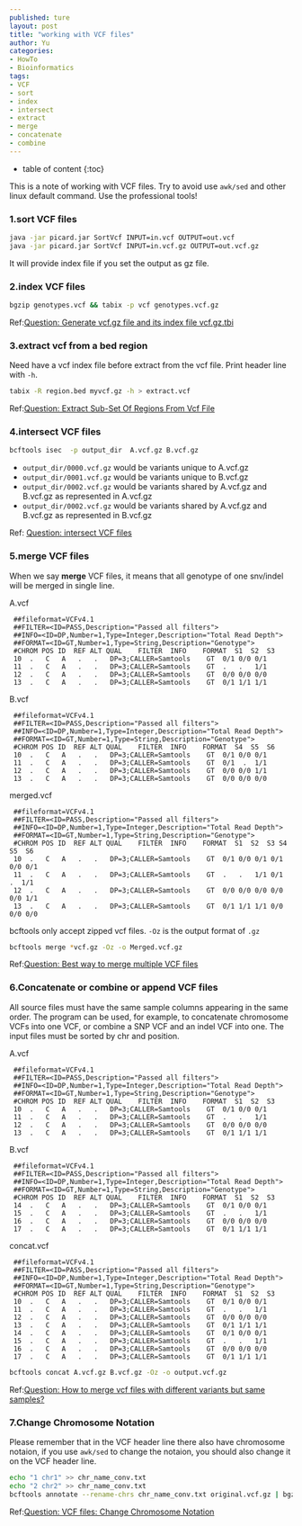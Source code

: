 ```yaml
---
published: ture
layout: post
title: "working with VCF files"
author: Yu
categories: 
- HowTo
- Bioinformatics
tags:
- VCF
- sort
- index
- intersect
- extract
- merge
- concatenate
- combine
---
```


* table of content
{:toc}  


This is a note of working with VCF files. Try to avoid use `awk/sed` and other linux default command. Use the professional tools!


### 1.sort VCF files

```bash
java -jar picard.jar SortVcf INPUT=in.vcf OUTPUT=out.vcf
java -jar picard.jar SortVcf INPUT=in.vcf.gz OUTPUT=out.vcf.gz
```
It will provide index file if you set the output as gz file.

### 2.index VCF files

```bash
bgzip genotypes.vcf && tabix -p vcf genotypes.vcf.gz
```

Ref:[Question: Generate vcf.gz file and its index file vcf.gz.tbi](https://www.biostars.org/p/59492/)

### 3.extract vcf from a bed region

Need have a vcf index file before extract from the vcf file.
Print header line with `-h`.

```bash
tabix -R region.bed myvcf.gz -h > extract.vcf
```

Ref:[Question: Extract Sub-Set Of Regions From Vcf File](https://www.biostars.org/p/46331/)

### 4.intersect VCF files

```bash
bcftools isec  -p output_dir  A.vcf.gz B.vcf.gz
```

- `output_dir/0000.vcf.gz` would be variants unique to A.vcf.gz
- `output_dir/0001.vcf.gz` would be variants unique to B.vcf.gz
- `output_dir/0002.vcf.gz` would be variants shared by A.vcf.gz and B.vcf.gz as represented in A.vcf.gz
- `output_dir/0002.vcf.gz` would be variants shared by A.vcf.gz and B.vcf.gz as represented in B.vcf.gz

Ref: [Question: intersect VCF files](https://www.biostars.org/p/178146/)

### 5.merge VCF files

When we say **merge** VCF files, it means that all genotype of one snv/indel will be merged in single line.

A.vcf

```
 ##fileformat=VCFv4.1 
 ##FILTER=<ID=PASS,Description="Passed all filters">
 ##INFO=<ID=DP,Number=1,Type=Integer,Description="Total Read Depth">
 ##FORMAT=<ID=GT,Number=1,Type=String,Description="Genotype">
 #CHROM POS ID  REF ALT QUAL    FILTER  INFO    FORMAT  S1  S2  S3
 10  .   C   A   .   .   DP=3;CALLER=Samtools    GT  0/1 0/0 0/1
 11  .   C   A   .   .   DP=3;CALLER=Samtools    GT  .   .   1/1
 12  .   C   A   .   .   DP=3;CALLER=Samtools    GT  0/0 0/0 0/0
 13  .   C   A   .   .   DP=3;CALLER=Samtools    GT  0/1 1/1 1/1
```

B.vcf

```
 ##fileformat=VCFv4.1 
 ##FILTER=<ID=PASS,Description="Passed all filters">
 ##INFO=<ID=DP,Number=1,Type=Integer,Description="Total Read Depth">
 ##FORMAT=<ID=GT,Number=1,Type=String,Description="Genotype">
 #CHROM POS ID  REF ALT QUAL    FILTER  INFO    FORMAT  S4  S5  S6
 10  .   C   A   .   .   DP=3;CALLER=Samtools    GT  0/1 0/0 0/1
 11  .   C   A   .   .   DP=3;CALLER=Samtools    GT  0/1  .  1/1
 12  .   C   A   .   .   DP=3;CALLER=Samtools    GT  0/0 0/0 1/1 
 13  .   C   A   .   .   DP=3;CALLER=Samtools    GT  0/0 0/0 0/0
```


merged.vcf

```
 ##fileformat=VCFv4.1 
 ##FILTER=<ID=PASS,Description="Passed all filters">
 ##INFO=<ID=DP,Number=1,Type=Integer,Description="Total Read Depth">
 ##FORMAT=<ID=GT,Number=1,Type=String,Description="Genotype">
 #CHROM POS ID  REF ALT QUAL    FILTER  INFO    FORMAT  S1  S2  S3 S4  S5  S6
 10  .   C   A   .   .   DP=3;CALLER=Samtools    GT  0/1 0/0 0/1 0/1 0/0 0/1
 11  .   C   A   .   .   DP=3;CALLER=Samtools    GT  .   .   1/1 0/1  .  1/1
 12  .   C   A   .   .   DP=3;CALLER=Samtools    GT  0/0 0/0 0/0 0/0 0/0 1/1 
 13  .   C   A   .   .   DP=3;CALLER=Samtools    GT  0/1 1/1 1/1 0/0 0/0 0/0
```



bcftools only accept zipped vcf files. `-Oz` is the output format of `.gz`

```bash
bcftools merge *vcf.gz -Oz -o Merged.vcf.gz
```

Ref:[Question: Best way to merge multiple VCF files](https://www.biostars.org/p/311621/)



### 6.Concatenate or combine or append VCF files

All source files must have the same sample columns appearing in the same order. The program can be used, for example, to concatenate chromosome VCFs into one VCF, or combine a SNP VCF and an indel VCF into one. The input files must be sorted by chr and position. 


A.vcf

```
 ##fileformat=VCFv4.1 
 ##FILTER=<ID=PASS,Description="Passed all filters">
 ##INFO=<ID=DP,Number=1,Type=Integer,Description="Total Read Depth">
 ##FORMAT=<ID=GT,Number=1,Type=String,Description="Genotype">
 #CHROM POS ID  REF ALT QUAL    FILTER  INFO    FORMAT  S1  S2  S3
 10  .   C   A   .   .   DP=3;CALLER=Samtools    GT  0/1 0/0 0/1
 11  .   C   A   .   .   DP=3;CALLER=Samtools    GT  .   .   1/1
 12  .   C   A   .   .   DP=3;CALLER=Samtools    GT  0/0 0/0 0/0
 13  .   C   A   .   .   DP=3;CALLER=Samtools    GT  0/1 1/1 1/1
```


B.vcf

```
 ##fileformat=VCFv4.1
 ##FILTER=<ID=PASS,Description="Passed all filters">  
 ##INFO=<ID=DP,Number=1,Type=Integer,Description="Total Read Depth">
 ##FORMAT=<ID=GT,Number=1,Type=String,Description="Genotype">
 #CHROM POS ID  REF ALT QUAL    FILTER  INFO    FORMAT  S1  S2  S3
 14  .   C   A   .   .   DP=3;CALLER=Samtools    GT  0/1 0/0 0/1
 15  .   C   A   .   .   DP=3;CALLER=Samtools    GT  .   .   1/1
 16  .   C   A   .   .   DP=3;CALLER=Samtools    GT  0/0 0/0 0/0
 17  .   C   A   .   .   DP=3;CALLER=Samtools    GT  0/1 1/1 1/1
```

concat.vcf

```
 ##fileformat=VCFv4.1
 ##FILTER=<ID=PASS,Description="Passed all filters">
 ##INFO=<ID=DP,Number=1,Type=Integer,Description="Total Read Depth">
 ##FORMAT=<ID=GT,Number=1,Type=String,Description="Genotype">
 #CHROM POS ID  REF ALT QUAL    FILTER  INFO    FORMAT  S1  S2  S3
 10  .   C   A   .   .   DP=3;CALLER=Samtools    GT  0/1 0/0 0/1
 11  .   C   A   .   .   DP=3;CALLER=Samtools    GT  .   .   1/1
 12  .   C   A   .   .   DP=3;CALLER=Samtools    GT  0/0 0/0 0/0
 13  .   C   A   .   .   DP=3;CALLER=Samtools    GT  0/1 1/1 1/1
 14  .   C   A   .   .   DP=3;CALLER=Samtools    GT  0/1 0/0 0/1
 15  .   C   A   .   .   DP=3;CALLER=Samtools    GT  .   .   1/1
 16  .   C   A   .   .   DP=3;CALLER=Samtools    GT  0/0 0/0 0/0
 17  .   C   A   .   .   DP=3;CALLER=Samtools    GT  0/1 1/1 1/1
```


```bash
bcftools concat A.vcf.gz B.vcf.gz -Oz -o output.vcf.gz 
```


Ref:[Question: How to merge vcf files with different variants but same samples?](https://www.biostars.org/p/312024/)



### 7.Change Chromosome Notation


Please remember that in the VCF header line there also have chromosome notaion, if you use `awk/sed` to change the notaion, you should also change it on the VCF header line. 

```bash
echo "1 chr1" >> chr_name_conv.txt
echo "2 chr2" >> chr_name_conv.txt
bcftools annotate --rename-chrs chr_name_conv.txt original.vcf.gz | bgzip > rename.vcf.gz
```

Ref:[Question: VCF files: Change Chromosome Notation](https://www.biostars.org/p/98582/)


